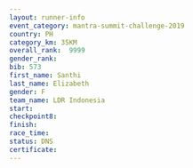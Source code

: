 ```yaml
---
layout: runner-info 
event_category: mantra-summit-challenge-2019 
country: PH
category_km: 35KM 
overall_rank:  9999
gender_rank: 
bib: 573
first_name: Santhi
last_name: Elizabeth
gender: F
team_name: LDR Indonesia
start: 
checkpoint8: 
finish: 
race_time: 
status: DNS
certificate: 
---
```

